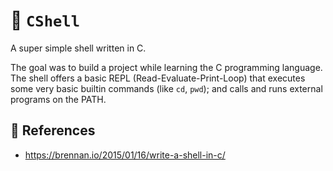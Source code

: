 # 🐚 `CShell`

A super simple shell written in C.

The goal was to build a project while learning the C programming language. The shell offers a basic REPL (Read-Evaluate-Print-Loop) that executes some very basic builtin commands (like `cd`, `pwd`); and calls and runs external programs on the PATH.

## 📕 References

- https://brennan.io/2015/01/16/write-a-shell-in-c/
